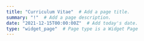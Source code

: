 ```yaml
---
title: "Curriculum Vitae"  # Add a page title.
summary: "!"  # Add a page description.
date: "2021-12-15T00:00:00Z"  # Add today's date.
type: "widget_page"  # Page type is a Widget Page
---
```

